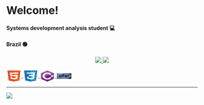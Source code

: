 <h1>Welcome!</h1>
<h4>Systems development analysis student 💻</h4>
<h4>Brazil 🟢</h4>








<div align="center">
  <a href="https://github.com/senhorN">
  <img height="160em" src="https://github-readme-stats.vercel.app/api?username=senhorN&show_icons=true&theme=blue-green&include_all_commits=true&count_private=true"/>
  <img height="160em" src="https://github-readme-stats.vercel.app/api/top-langs/?username=senhorN&layout=compact&langs_count=7&theme=blue-green"/>
</div>
  
 <div style="display: inline_block"><br>
  <img align="center" alt="Rafa-HTML" height="30" width="40" src="https://raw.githubusercontent.com/devicons/devicon/master/icons/html5/html5-original.svg">
  <img align="center" alt="Rafa-CSS" height="30" width="40" src="https://raw.githubusercontent.com/devicons/devicon/master/icons/css3/css3-original.svg">
  <img align="center" alt="Rafa-Csharp" height="30" width="40" src="https://raw.githubusercontent.com/devicons/devicon/master/icons/csharp/csharp-original.svg">
   <img align="center" alt="Rafa-Csharp" height="30" width="40" src="https://raw.githubusercontent.com/devicons/devicon/master/icons/php/php-original.svg">
  
 </div>
  <hr>
 <div>
  <a href="https://www.linkedin.com/in/n%C3%ADcolas-pereira-074595185/" target="_blank"><img src="https://img.shields.io/badge/-LinkedIn-%230077B5?style=for-the-badge&logo=linkedin&logoColor=white" target="_blank"></a>  
 </div>
  
